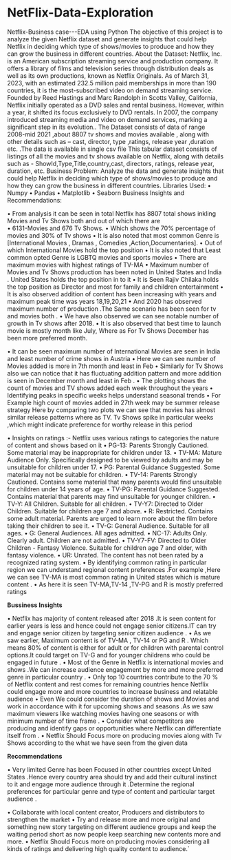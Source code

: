 # NetFlix-Data-Exploration
Netflix-Business case---EDA using Python
The objective of this project is to analyze the given Netflix dataset and generate insights that could help Netflix in deciding which type of shows/movies to produce and how they can grow the business in different countries.
About the Dataset:
Netflix, Inc. is an American subscription streaming service and production company. It offers a library of films and television series through distribution deals as well as its own productions, known as Netflix Originals. As of March 31, 2023, with an estimated 232.5 million paid memberships in more than 190 countries, it is the most-subscribed video on demand streaming service. Founded by Reed Hastings and Marc Randolph in Scotts Valley, California, Netflix initially operated as a DVD sales and rental business. However, within a year, it shifted its focus exclusively to DVD rentals. In 2007, the company introduced streaming media and video on demand services, marking a significant step in its evolution..
The Dataset consists of data of range 2008-mid 2021 ,about 8807 tv shows and movies available , along with other details such as – cast, director, type ,ratings, release year ,duration etc. .The data is available in single csv file
This tabular dataset consists of listings of all the movies and tv shows available on Netflix, along with details such as - ShowId,Type,Title,country,cast, directors, ratings, release year, duration, etc.
Business Problem:
Analyze the data and generate insights that could help Netflix in deciding which type of shows/movies to produce and how they can grow the business in different countries.
Libraries Used:
•	Numpy
•	Pandas
•	Matplotlib
•	Seaborn
Business Insights and Recommendations:

•	From analysis it can be seen in total Netflix has 8807 total shows inkling Movies and Tv Shows both and out of which there are  
•	6131-Movies and 676 Tv Shows.
•	Which shows the 70% percentage of movies and 30% of Tv shows
•	It is also noted that most common Genre is [International Movies , Dramas , Comedies ,Action,Documentaries].
•	Out of which International Movies hold the top position
•	It is also noted that Least common opted Genre is LGBTQ movies and sports movies
•	There are maximum movies with highest ratings of TV-MA
•	Maximum number of Movies and Tv Shows production has been noted in United States and India . United States holds the top position in to it
•	It is Seen Rajiv Chilaka holds the top position as Director and most for family and children entertainment
•	It is also observed addition of content has been increasing with years and maximum peak time was years 18,19,20,21
•	And 2020 has observed maximum number of production .The Same scenario has been seen for tv and movies both .
•	We have also observed we can see notable number of growth in Tv shows after 2018.
•	It is also observed that best time to launch movie is mostly month like July, Where as For Tv Shows December has been more preferred month.

•	It can be seen maximum number of International Movies are seen in India and least number of crime shows in Austria
•	Here we can see number of Movies added is more in 7th month and least in Feb
•	Similarly for Tv Shows also we can notice that it has fluctuating addition pattern and more addition      		is seen in December month and least in Feb .
•	The plotting shows the count of movies and TV shows added each week throughout the years
•	Identifying peaks in specific weeks helps understand seasonal trends
•	For Example high count of movies added in 27th week may be summer release strategy Here by comparing two plots we can see that movies has almost similar release patterns where as TV. Tv Shows spike in particular weeks ,which might indicate preference for worthy release in this period

•	Insights on ratings :- Netflix uses various ratings to categories the nature of content and shows based on it
•	PG-13: Parents Strongly Cautioned. Some material may be inappropriate for children under 13.
•	TV-MA: Mature Audience Only. Specifically designed to be viewed by adults and may be unsuitable for children under 17.
•	PG: Parental Guidance Suggested. Some material may not be suitable for children.
•	TV-14: Parents Strongly Cautioned. Contains some material that many parents would find unsuitable for children under 14 years of age.
•	TV-PG: Parental Guidance Suggested. Contains material that parents may find unsuitable for younger children.
•	TV-Y: All Children. Suitable for all children.
•	TV-Y7: Directed to Older Children. Suitable for children age 7 and above.
•	R: Restricted. Contains some adult material. Parents are urged to learn more about the film before taking their children to see it.
•	TV-G: General Audience. Suitable for all ages.
•	G: General Audiences. All ages admitted.
•	NC-17: Adults Only. Clearly adult. Children are not admitted.
•	TV-Y7-FV: Directed to Older Children - Fantasy Violence. Suitable for children age 7 and older, with fantasy violence.
•	UR: Unrated. The content has not been rated by a recognized rating system.
•	By identifying common rating in particular region we can understand regional content preferences .For example ,Here we can see TV-MA is most common rating in United states which is mature content .
•	As here it is seen TV-MA,TV-14 ,TV-PG  and R is mostly preferred ratings


**Bussiness Insights**

•	Netflix has majority of content released after 2018 .It is seen content for earlier years is less and hence could not engage senior citizens.IT can try and engage senior citizen by targeting senior citizen audience .
•	As we saw earlier, Maximum content is of TV-MA , TV-14 or PG and R . Which means 80% of content is either for adult or for children with parental control options.It could target on TV-G and for younger childrens who could be engaged in future .
•	Most of the Genre in  Netflix is international movies and shows .We can increase audience engagement by more and more preferred genre in particular country .
•	Only top 10 countries contribute to the 70 % of Netflix content and rest comes for remaining countries hence Netflix could engage more and more countries to increase business and relatable audience
•	Even We could consider the duration of shows and Movies and work in accordance with it for upcoming shows and seasons .As we saw maximum viewers like watching movies having one seasons or with minimum number of time frame .
•	Consider what competitors are producing and identify gaps or opportunities where Netflix can differentiate itself from .
•	Netflix Should Focus more on producing movies along with Tv Shows according to the what we have seen  from  the given data

**Recommendations**


•	Very limited Genre has been Focused in other countries except United States .Hence every country area should try and add their cultural instinct to it and engage more audience through it .Determine the regional preferences for particular genre and type of content and particular target audience .

•	Collaborate with local content creator, Producers and distributors to strengthen the market
•	Try and release more and more original and something new story targeting on different audience groups and keep the waiting period short as now people keep searching new contents more and more.
•	Netflix Should Focus more on producing movies considering all kinds of ratings and delivering high quality content to audience.`
